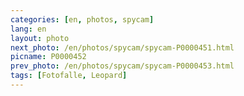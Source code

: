 ```yaml
---
categories: [en, photos, spycam]
lang: en
layout: photo
next_photo: /en/photos/spycam/spycam-P0000451.html
picname: P0000452
prev_photo: /en/photos/spycam/spycam-P0000453.html
tags: [Fotofalle, Leopard]
---
```

